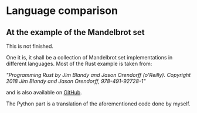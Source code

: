 # Language comparison
## At the example of the Mandelbrot set

This is not finished.

One it is, it shall be a collection of Mandelbrot set implementations in 
different languages.
Most of the Rust example is taken from:

  *"Programming Rust by Jim Blandy and Jason Orendorff (o'Reilly). Copyright 
  2018 Jim Blandy and Jason Orendorff, 978-491-92728-1"*
    
and is also available on [GitHub](https://github.com/ProgrammingRust).

    
The Python part is a translation of the aforementioned code done by myself.